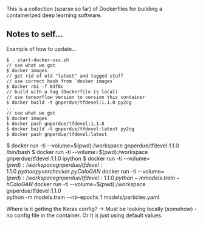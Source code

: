 This is a collection (sparse so far) of Dockerfiles for building a containerized
deep learning software.

## Notes to self...

Example of how to update...

    $ . start-docker-osx.sh
    // see what we got
    $ docker images
    // get rid of old "latest" and tagged stuff
    // use correct hash from `docker images`
    $ docker rmi -f 0df6c
    // build with a tag (Dockerfile is local)
    // use tensorflow version to version this container
    $ docker build -t gnperdue/tfdevel:1.1.0 py2cg
    ...
    // see what we got
    $ docker images
    $ docker push gnperdue/tfdevel:1.1.0
    $ docker build -t gnperdue/tfdevel:latest py2cg
    $ docker push gnperdue/tfdevel:latest


$ docker run -ti --volume=$(pwd):/workspace gnperdue/tfdevel:1.1.0 /bin/bash
$ docker run -ti --volume=$(pwd):/workspace gnperdue/tfdevel:1.1.0 ipython
$ docker run -ti --volume=$(pwd):/workspace gnperdue/tfdevel:1.1.0 \
  python pyverchecker.py
CaloGAN$ docker run -ti --volume=$(pwd):/workspace gnperdue/tfdevel:1.1.0 \
  python -m models.train -h
CaloGAN$ docker run -ti --volume=$(pwd):/workspace gnperdue/tfdevel:1.1.0 \
  python -m models.train --nb-epochs 1  models/particles.yaml

Where is it getting the Keras config? -> Must be looking locally (somehow) -
no config file in the container. Or it is just using default values.
